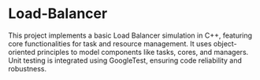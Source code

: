 # Load-Balancer
This project implements a basic Load Balancer simulation in C++, featuring core functionalities for task and resource management. It uses object-oriented principles to model components like tasks, cores, and managers. Unit testing is integrated using GoogleTest, ensuring code reliability and robustness.
